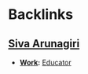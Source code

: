 
# Backlinks
## [Siva Arunagiri](<Siva Arunagiri.md>)
- **[Work](<Work.md>):** [Educator](<Educator.md>)

